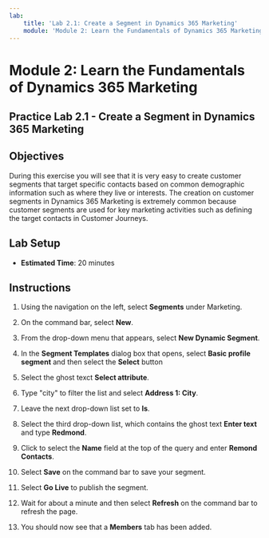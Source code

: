 ```yaml
---
lab:
    title: 'Lab 2.1: Create a Segment in Dynamics 365 Marketing'
    module: 'Module 2: Learn the Fundamentals of Dynamics 365 Marketing'
---
```


Module 2: Learn the Fundamentals of Dynamics 365 Marketing
========================

## Practice Lab 2.1 - Create a Segment in Dynamics 365 Marketing

## Objectives

During this exercise you will see that it is very easy to create customer segments that target specific contacts based on common demographic information such as where they live or interests. The creation on customer segments in Dynamics 365 Marketing is extremely common because customer segments are used for key marketing activities such as defining the target contacts in Customer Journeys.

## Lab Setup

  - **Estimated Time**: 20 minutes

## Instructions


1. Using the navigation on the left, select **Segments** under Marketing.  

2. On the command bar, select **New**.

3. From the drop-down menu that appears, select **New Dynamic Segment**.

4. In the **Segment Templates** dialog box that opens, select **Basic profile segment** and then select the **Select** button

5. Select the ghost texct **Select attribute**.

6. Type "city" to filter the list and select **Address 1: City**.

7. Leave the next drop-down list set to **Is**. 

8. Select the third drop-down list, which contains the ghost text **Enter text** and type **Redmond**.

9. Click to select the **Name** field at the top of the query and enter **Remond Contacts**.

10. Select **Save** on the command bar to save your segment.

11. Select **Go Live** to publish the segment.

12. Wait for about a minute and then select **Refresh** on the command bar to refresh the page. 

13. You should now see that a **Members** tab has been added. 
